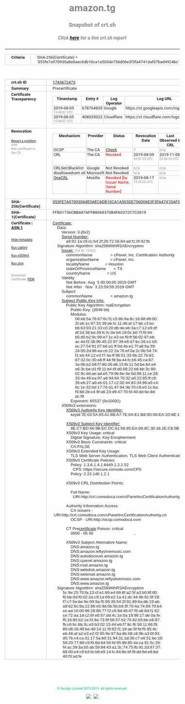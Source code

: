 # amazon.tg
### Snapshot of crt.sh
##### Click [here](https://crt.sh/?q=053FE7A970930A8E0AEC6DB10CA1A503DE756D06E3F3FA4741DAF07BAD4924BC) for a live crt.sh report

---
<!DOCTYPE HTML PUBLIC "-//W3C//DTD HTML 4.0 Transitional//EN">
<HTML>
<HEAD>
  <META http-equiv="Content-Type" content="text/html; charset=UTF-8">
  <TITLE>crt.sh | 053fe7a970930a8e0aec6db10ca1a503de756d06e3f3fa4741daf07bad4924bc</TITLE>
  <META name="description" content="Free CT Log Certificate Search Tool from Sectigo (formerly Comodo CA)">
  <META name="keywords" content="crt.sh, CT, Certificate Transparency, Certificate Search, SSL Certificate, Sectigo, Comodo CA">
  <LINK href="//fonts.googleapis.com/css?family=Roboto+Mono|Roboto:400,400i,700,700i" rel="stylesheet">
  <STYLE type="text/css">
    a {
      white-space: nowrap;
    }
    body {
      color: #888888;
      font: 12pt Roboto, sans-serif;
      padding-top: 10px;
      text-align: center
    }
    form {
      margin: 0px
    }
    span {
      border-radius: 10px
    }
    span.heading {
      color: #888888;
      font: 12pt Roboto, sans-serif
    }
    span.title {
      background-color: #00B373;
      color: #FFFFFF;
      font: bold 18pt Roboto, sans-serif;
      padding: 0px 5px
    }
    span.text {
      color: #888888;
      font: 10pt Roboto, sans-serif
    }
    span.whiteongrey {
      background-color: #D9D9D6;
      color: #FFFFFF;
      font: bold 18pt Roboto, sans-serif;
      padding: 0px 5px
    }
    table {
      border-collapse: collapse;
      color: #222222;
      font: 10pt Roboto, sans-serif;
      margin-left: auto;
      margin-right: auto
    }
    table.options {
      border: none;
      margin-left: 10px
    }
    td, th {
      border: 1px solid #CCCCCC;
      padding: 0px 2px;
      text-align: left;
      vertical-align: top
    }
    td.outer, th.outer {
      border: 1px solid #CCCCCC;
      padding: 2px 20px;
      text-align: left
    }
    th.heading {
      color: #888888;
      font: bold italic 12pt Roboto, sans-serif;
      padding: 20px 0px 0px;
      text-align: center
    }
    th.options, td.options {
      border: none;
      vertical-align: middle
    }
    td.text {
      font: 10pt "Roboto Mono", sans-serif;
      padding: 2px 20px
    }
    td.heading {
      border: none;
      color: #888888;
      font: 12pt Roboto, sans-serif;
      padding-top: 20px;
      text-align: center
    }
    table.lint td, th {
      text-align: center
    }
    .button {
      background-color: #00B373;
      border-radius: 10px;
      color: #FFFFFF;
      font: bold 13pt Roboto, sans-serif
    }
    .copyright {
      font: 8pt Roboto, sans-serif;
      color: #00B373
    }
    .input {
      border: 1px solid #888888;
      font-weight: bold;
      text-align: center
    }
    .small {
      font: 8pt Roboto, sans-serif;
      color: #888888
    }
    .error {
      background-color: #FFDFDF;
      color: #CC0000;
      font-weight: bold
    }
    .fatal {
      background-color: #0000AA;
      color: #FFFFFF;
      font-weight: bold
    }
    .notice {
      background-color: #FFFFDF;
      color: #606000
    }
    .warning {
      background-color: #FFEFDF;
      color: #DF6000
    }
  </STYLE>
</HEAD>
<BODY>

<TABLE>
  <TR>
    <TH class="outer">Criteria</TH>
    <TD class="outer">SHA-256(Certificate) = '053fe7a970930a8e0aec6db10ca1a503de756d06e3f3fa4741daf07bad4924bc'</TD>
  </TR>
</TABLE>
<BR>
<TABLE>
  <TR>
    <TH class="outer">crt.sh ID</TH>
    <TD class="outer"><A href="?id=1743672475">1743672475</A></TD>
  </TR>
  <TR>
    <TH class="outer">Summary</TH>
    <TD class="outer">Precertificate</TD>
  </TR>
  <TR>
    <TH class="outer">Certificate<BR>Transparency</TH>
    <TD class="outer">
<TABLE class="options" style="margin-left:0px">
  <TR>
    <TH>Timestamp</TH>
    <TH>Entry #</TH>
    <TH>Log Operator</TH>
    <TH>Log URL</TH>
  </TR>
  <TR>
    <TD>2019-08-05&nbsp; <FONT class="small">15:48:07 UTC</FONT></TD>
    <TD>678764835</TD>
    <TD>Google</TD>
    <TD>https://ct.googleapis.com/logs/argon2019</TD>
  </TR>
  <TR>
    <TD>2019-08-05&nbsp; <FONT class="small">15:48:07 UTC</FONT></TD>
    <TD>408035022</TD>
    <TD>Cloudflare</TD>
    <TD>https://ct.cloudflare.com/logs/nimbus2019</TD>
  </TR>
</TABLE>
    </TD>
  </TR>
  <TR>
    <TH class="outer">Revocation<BR><BR>
      <DIV class="small" style="padding-top:3px"><A href="?id=1743672475&opt=problemreporting">Report a problem</A> with<BR>this certificate to the CA</DIV></TH>
    <TD class="outer">
      <TABLE class="options" style="margin-left:0px">
        <TR>
          <TH>Mechanism</TH>
          <TH>Provider</TH>
          <TH>Status</TH>
          <TH>Revocation Date</TH>
          <TH>Last Observed in CRL</TH>
          <TH>Last Checked <SPAN style="color:#CC0000;vertical-align:middle;font-size:70%;font-weight:normal">(Error)</SPAN></TH>
        </TR>
        <TR>
          <TD>OCSP</TD>
          <TD>The CA</TD>
          <TD><A href="?id=1743672475&opt=ocsp">Check</A></TD>
          <TD><SPAN style="color:#888888">?</SPAN></TD>
          <TD><SPAN style="color:#888888">n/a</SPAN></TD>
          <TD><SPAN style="color:#888888">?</SPAN></TD>
        </TR>
        <TR>
          <TD>CRL</TD>
          <TD>The CA</TD>
          <TD><SPAN style="color:#CC0000">Revoked</SPAN></TD><TD>2019-08-09&nbsp; <FONT class="small">03:01:23 UTC</FONT></TD><TD>2019-11-08&nbsp; <FONT class="small">22:26:59 UTC</FONT></TD><TD>2019-12-04&nbsp; <FONT class="small">19:11:39 UTC</FONT></TD>
        </TR>
        <TR>
          <TD>CRLSet/Blacklist</TD>
          <TD>Google</TD>
          <TD>Not Revoked</TD>
          <TD><SPAN style="color:#888888">n/a</SPAN></TD>
          <TD><SPAN style="color:#888888">n/a</SPAN></TD>
          <TD><SPAN style="color:#888888">n/a</SPAN></TD>
        </TR>
        <TR>
          <TD>disallowedcert.stl</TD>
          <TD>Microsoft</TD>
          <TD>Not Revoked</TD>
          <TD><SPAN style="color:#888888">n/a</SPAN></TD>
          <TD><SPAN style="color:#888888">n/a</SPAN></TD>
          <TD><SPAN style="color:#888888">n/a</SPAN></TD>
        </TR>
        <TR>
          <TD><A href="/mozilla-onecrl" target="_blank">OneCRL</A></TD>
          <TD>Mozilla</TD>
          <TD><SPAN style="color:#CC0000">Revoked [by Issuer Name, Serial Number]</SPAN></TD><TD>2019-08-17&nbsp; <FONT class="small">19:35:20 UTC</FONT></TD>
          <TD><SPAN style="color:#888888">n/a</SPAN></TD>
          <TD><SPAN style="color:#888888">n/a</SPAN></TD>
        </TR>
      </TABLE>
    </TD>
  </TR>
  <TR>
    <TH class="outer">SHA-256(Certificate)</TH>
    <TD class="outer"><A href="//censys.io/certificates/053fe7a970930a8e0aec6db10ca1a503de756d06e3f3fa4741daf07bad4924bc">053FE7A970930A8E0AEC6DB10CA1A503DE756D06E3F3FA4741DAF07BAD4924BC</A></TD>
  </TR>
  <TR>
    <TH class="outer">SHA-1(Certificate)</TH>
    <TD class="outer">FFB01736CBB687AFFB8068370B4FA0372C7C3819</TD>
  </TR>
  <TR>
    <TH class="outer">Certificate | <A href="?asn1=1743672475">ASN.1</A>
      <SPAN class="small"><BR>
      <BR><BR><A href="?id=1743672475&opt=nometadata">Hide metadata</A>
      <BR><BR><A href="?id=1743672475&opt=cablint">Run cablint</A>
      <BR><BR><A href="?id=1743672475&opt=x509lint">Run x509lint</A>
      <BR><BR><A href="?id=1743672475&opt=zlint">Run zlint</A>
      <BR><BR><BR>Download Certificate: <A href="?d=1743672475">PEM</A>
      </SPAN>
    </TH>
    <TD class="text"><A href="?d=1743672475">Certificate:</A><BR>&nbsp;&nbsp;&nbsp;&nbsp;Data:<BR>&nbsp;&nbsp;&nbsp;&nbsp;&nbsp;&nbsp;&nbsp;&nbsp;Version:&nbsp;3&nbsp;(0x2)<BR>&nbsp;&nbsp;&nbsp;&nbsp;&nbsp;&nbsp;&nbsp;&nbsp;<A href="?serial=00a9911ac9ccb42f26721664adf10f42fb">Serial&nbsp;Number:</A><BR>&nbsp;&nbsp;&nbsp;&nbsp;&nbsp;&nbsp;&nbsp;&nbsp;&nbsp;&nbsp;&nbsp;&nbsp;a9:91:1a:c9:cc:b4:2f:26:72:16:64:ad:f1:0f:42:fb<BR>&nbsp;&nbsp;&nbsp;&nbsp;Signature&nbsp;Algorithm:&nbsp;sha256WithRSAEncryption<BR>&nbsp;&nbsp;&nbsp;&nbsp;&nbsp;&nbsp;&nbsp;&nbsp;<A href="?caid=12922">Issuer:</A> <SPAN class="small">(CA ID: 12922)</SPAN><BR>&nbsp;&nbsp;&nbsp;&nbsp;&nbsp;&nbsp;&nbsp;&nbsp;&nbsp;&nbsp;&nbsp;&nbsp;commonName&nbsp;&nbsp;&nbsp;&nbsp;&nbsp;&nbsp;&nbsp;&nbsp;&nbsp;&nbsp;&nbsp;&nbsp;&nbsp;&nbsp;&nbsp;&nbsp;=&nbsp;cPanel,&nbsp;Inc.&nbsp;Certification&nbsp;Authority<BR>&nbsp;&nbsp;&nbsp;&nbsp;&nbsp;&nbsp;&nbsp;&nbsp;&nbsp;&nbsp;&nbsp;&nbsp;organizationName&nbsp;&nbsp;&nbsp;&nbsp;&nbsp;&nbsp;&nbsp;&nbsp;&nbsp;&nbsp;=&nbsp;cPanel,&nbsp;Inc.<BR>&nbsp;&nbsp;&nbsp;&nbsp;&nbsp;&nbsp;&nbsp;&nbsp;&nbsp;&nbsp;&nbsp;&nbsp;localityName&nbsp;&nbsp;&nbsp;&nbsp;&nbsp;&nbsp;&nbsp;&nbsp;&nbsp;&nbsp;&nbsp;&nbsp;&nbsp;&nbsp;=&nbsp;Houston<BR>&nbsp;&nbsp;&nbsp;&nbsp;&nbsp;&nbsp;&nbsp;&nbsp;&nbsp;&nbsp;&nbsp;&nbsp;stateOrProvinceName&nbsp;&nbsp;&nbsp;&nbsp;&nbsp;&nbsp;&nbsp;=&nbsp;TX<BR>&nbsp;&nbsp;&nbsp;&nbsp;&nbsp;&nbsp;&nbsp;&nbsp;&nbsp;&nbsp;&nbsp;&nbsp;countryName&nbsp;&nbsp;&nbsp;&nbsp;&nbsp;&nbsp;&nbsp;&nbsp;&nbsp;&nbsp;&nbsp;&nbsp;&nbsp;&nbsp;&nbsp;=&nbsp;US<BR>&nbsp;&nbsp;&nbsp;&nbsp;&nbsp;&nbsp;&nbsp;&nbsp;Validity<BR>&nbsp;&nbsp;&nbsp;&nbsp;&nbsp;&nbsp;&nbsp;&nbsp;&nbsp;&nbsp;&nbsp;&nbsp;Not&nbsp;Before:&nbsp;Aug&nbsp;&nbsp;5&nbsp;00:00:00&nbsp;2019&nbsp;GMT<BR>&nbsp;&nbsp;&nbsp;&nbsp;&nbsp;&nbsp;&nbsp;&nbsp;&nbsp;&nbsp;&nbsp;&nbsp;Not&nbsp;After&nbsp;:&nbsp;Nov&nbsp;&nbsp;3&nbsp;23:59:59&nbsp;2019&nbsp;GMT<BR>&nbsp;&nbsp;&nbsp;&nbsp;&nbsp;&nbsp;&nbsp;&nbsp;Subject:<BR>&nbsp;&nbsp;&nbsp;&nbsp;&nbsp;&nbsp;&nbsp;&nbsp;&nbsp;&nbsp;&nbsp;&nbsp;commonName&nbsp;&nbsp;&nbsp;&nbsp;&nbsp;&nbsp;&nbsp;&nbsp;&nbsp;&nbsp;&nbsp;&nbsp;&nbsp;&nbsp;&nbsp;&nbsp;=&nbsp;amazon.tg<BR>&nbsp;&nbsp;&nbsp;&nbsp;&nbsp;&nbsp;&nbsp;&nbsp;<A href="?spkisha256=aaa3eba6d9e450dd42037b719f00a3a918efe3d4e9d57d0e517409998b7a7163">Subject&nbsp;Public&nbsp;Key&nbsp;Info:</A><BR>&nbsp;&nbsp;&nbsp;&nbsp;&nbsp;&nbsp;&nbsp;&nbsp;&nbsp;&nbsp;&nbsp;&nbsp;Public&nbsp;Key&nbsp;Algorithm:&nbsp;rsaEncryption<BR>&nbsp;&nbsp;&nbsp;&nbsp;&nbsp;&nbsp;&nbsp;&nbsp;&nbsp;&nbsp;&nbsp;&nbsp;&nbsp;&nbsp;&nbsp;&nbsp;Public-Key:&nbsp;(2048&nbsp;bit)<BR>&nbsp;&nbsp;&nbsp;&nbsp;&nbsp;&nbsp;&nbsp;&nbsp;&nbsp;&nbsp;&nbsp;&nbsp;&nbsp;&nbsp;&nbsp;&nbsp;Modulus:<BR>&nbsp;&nbsp;&nbsp;&nbsp;&nbsp;&nbsp;&nbsp;&nbsp;&nbsp;&nbsp;&nbsp;&nbsp;&nbsp;&nbsp;&nbsp;&nbsp;&nbsp;&nbsp;&nbsp;&nbsp;00:e6:5a:76:67:6c:f1:c5:8b:9a:8c:16:88:d9:00:<BR>&nbsp;&nbsp;&nbsp;&nbsp;&nbsp;&nbsp;&nbsp;&nbsp;&nbsp;&nbsp;&nbsp;&nbsp;&nbsp;&nbsp;&nbsp;&nbsp;&nbsp;&nbsp;&nbsp;&nbsp;2f:a6:1c:97:33:39:eb:fc:11:d6:af:17:bb:c3:bc:<BR>&nbsp;&nbsp;&nbsp;&nbsp;&nbsp;&nbsp;&nbsp;&nbsp;&nbsp;&nbsp;&nbsp;&nbsp;&nbsp;&nbsp;&nbsp;&nbsp;&nbsp;&nbsp;&nbsp;&nbsp;b6:63:93:21:33:c0:20:db:de:eb:3a:c7:12:e9:df:<BR>&nbsp;&nbsp;&nbsp;&nbsp;&nbsp;&nbsp;&nbsp;&nbsp;&nbsp;&nbsp;&nbsp;&nbsp;&nbsp;&nbsp;&nbsp;&nbsp;&nbsp;&nbsp;&nbsp;&nbsp;df:2d:36:bd:39:fc:fc:0e:b4:19:0c:b0:7f:f0:94:<BR>&nbsp;&nbsp;&nbsp;&nbsp;&nbsp;&nbsp;&nbsp;&nbsp;&nbsp;&nbsp;&nbsp;&nbsp;&nbsp;&nbsp;&nbsp;&nbsp;&nbsp;&nbsp;&nbsp;&nbsp;b5:d5:b2:9c:99:e7:1c:e3:ce:f9:ff:56:02:97:eb:<BR>&nbsp;&nbsp;&nbsp;&nbsp;&nbsp;&nbsp;&nbsp;&nbsp;&nbsp;&nbsp;&nbsp;&nbsp;&nbsp;&nbsp;&nbsp;&nbsp;&nbsp;&nbsp;&nbsp;&nbsp;ac:4d:f2:38:96:45:22:97:39:e6:d7:bc:26:e1:b5:<BR>&nbsp;&nbsp;&nbsp;&nbsp;&nbsp;&nbsp;&nbsp;&nbsp;&nbsp;&nbsp;&nbsp;&nbsp;&nbsp;&nbsp;&nbsp;&nbsp;&nbsp;&nbsp;&nbsp;&nbsp;ec:27:54:91:07:b6:a1:ff:0d:4b:e1:7f:a8:6a:59:<BR>&nbsp;&nbsp;&nbsp;&nbsp;&nbsp;&nbsp;&nbsp;&nbsp;&nbsp;&nbsp;&nbsp;&nbsp;&nbsp;&nbsp;&nbsp;&nbsp;&nbsp;&nbsp;&nbsp;&nbsp;24:05:2d:86:ea:cb:22:2a:76:ef:0a:2c:0b:54:74:<BR>&nbsp;&nbsp;&nbsp;&nbsp;&nbsp;&nbsp;&nbsp;&nbsp;&nbsp;&nbsp;&nbsp;&nbsp;&nbsp;&nbsp;&nbsp;&nbsp;&nbsp;&nbsp;&nbsp;&nbsp;f1:eb:44:12:e3:f7:4a:ff:96:51:33:6b:22:7b:81:<BR>&nbsp;&nbsp;&nbsp;&nbsp;&nbsp;&nbsp;&nbsp;&nbsp;&nbsp;&nbsp;&nbsp;&nbsp;&nbsp;&nbsp;&nbsp;&nbsp;&nbsp;&nbsp;&nbsp;&nbsp;87:32:0c:30:e8:ff:44:f8:9a:44:fc:b5:45:ca:67:<BR>&nbsp;&nbsp;&nbsp;&nbsp;&nbsp;&nbsp;&nbsp;&nbsp;&nbsp;&nbsp;&nbsp;&nbsp;&nbsp;&nbsp;&nbsp;&nbsp;&nbsp;&nbsp;&nbsp;&nbsp;1e:0b:b2:08:f7:80:26:d6:15:fb:11:5d:be:64:e4:<BR>&nbsp;&nbsp;&nbsp;&nbsp;&nbsp;&nbsp;&nbsp;&nbsp;&nbsp;&nbsp;&nbsp;&nbsp;&nbsp;&nbsp;&nbsp;&nbsp;&nbsp;&nbsp;&nbsp;&nbsp;e6:3c:be:d1:f9:11:b4:6f:d0:08:22:b6:bb:3c:80:<BR>&nbsp;&nbsp;&nbsp;&nbsp;&nbsp;&nbsp;&nbsp;&nbsp;&nbsp;&nbsp;&nbsp;&nbsp;&nbsp;&nbsp;&nbsp;&nbsp;&nbsp;&nbsp;&nbsp;&nbsp;02:9c:dd:ae:ad:e5:79:9b:6e:4e:0d:99:11:ce:28:<BR>&nbsp;&nbsp;&nbsp;&nbsp;&nbsp;&nbsp;&nbsp;&nbsp;&nbsp;&nbsp;&nbsp;&nbsp;&nbsp;&nbsp;&nbsp;&nbsp;&nbsp;&nbsp;&nbsp;&nbsp;33:4e:49:ea:97:a6:94:64:70:32:a0:22:85:ff:c9:<BR>&nbsp;&nbsp;&nbsp;&nbsp;&nbsp;&nbsp;&nbsp;&nbsp;&nbsp;&nbsp;&nbsp;&nbsp;&nbsp;&nbsp;&nbsp;&nbsp;&nbsp;&nbsp;&nbsp;&nbsp;35:eb:27:a0:eb:01:17:c2:02:44:83:34:98:a5:c4:<BR>&nbsp;&nbsp;&nbsp;&nbsp;&nbsp;&nbsp;&nbsp;&nbsp;&nbsp;&nbsp;&nbsp;&nbsp;&nbsp;&nbsp;&nbsp;&nbsp;&nbsp;&nbsp;&nbsp;&nbsp;6c:1e:32:0d:17:76:d1:47:94:3b:70:c9:e5:1c:ba:<BR>&nbsp;&nbsp;&nbsp;&nbsp;&nbsp;&nbsp;&nbsp;&nbsp;&nbsp;&nbsp;&nbsp;&nbsp;&nbsp;&nbsp;&nbsp;&nbsp;&nbsp;&nbsp;&nbsp;&nbsp;f5:88:2b:c4:9f:a6:23:d9:47:70:fd:40:dd:6e:8d:<BR>&nbsp;&nbsp;&nbsp;&nbsp;&nbsp;&nbsp;&nbsp;&nbsp;&nbsp;&nbsp;&nbsp;&nbsp;&nbsp;&nbsp;&nbsp;&nbsp;&nbsp;&nbsp;&nbsp;&nbsp;dc:f9<BR>&nbsp;&nbsp;&nbsp;&nbsp;&nbsp;&nbsp;&nbsp;&nbsp;&nbsp;&nbsp;&nbsp;&nbsp;&nbsp;&nbsp;&nbsp;&nbsp;Exponent:&nbsp;65537&nbsp;(0x10001)<BR>&nbsp;&nbsp;&nbsp;&nbsp;&nbsp;&nbsp;&nbsp;&nbsp;X509v3&nbsp;extensions:<BR>&nbsp;&nbsp;&nbsp;&nbsp;&nbsp;&nbsp;&nbsp;&nbsp;&nbsp;&nbsp;&nbsp;&nbsp;<A href="?ski=7e035a65416ba77e0ae1b89d08ea1d8e1d6ac765">X509v3&nbsp;Authority&nbsp;Key&nbsp;Identifier:</A><BR>&nbsp;&nbsp;&nbsp;&nbsp;&nbsp;&nbsp;&nbsp;&nbsp;&nbsp;&nbsp;&nbsp;&nbsp;&nbsp;&nbsp;&nbsp;&nbsp;keyid:7E:03:5A:65:41:6B:A7:7E:0A:E1:B8:9D:08:EA:1D:8E:1D:6A:C7:65<BR><BR>&nbsp;&nbsp;&nbsp;&nbsp;&nbsp;&nbsp;&nbsp;&nbsp;&nbsp;&nbsp;&nbsp;&nbsp;<A href="?ski=8ec7bd669becdc616695ea088c30162ec85bc0fb">X509v3&nbsp;Subject&nbsp;Key&nbsp;Identifier:</A><BR>&nbsp;&nbsp;&nbsp;&nbsp;&nbsp;&nbsp;&nbsp;&nbsp;&nbsp;&nbsp;&nbsp;&nbsp;&nbsp;&nbsp;&nbsp;&nbsp;8E:C7:BD:66:9B:EC:DC:61:66:95:EA:08:8C:30:16:2E:C8:5B:C0:FB<BR>&nbsp;&nbsp;&nbsp;&nbsp;&nbsp;&nbsp;&nbsp;&nbsp;&nbsp;&nbsp;&nbsp;&nbsp;X509v3&nbsp;Key&nbsp;Usage:&nbsp;critical<BR>&nbsp;&nbsp;&nbsp;&nbsp;&nbsp;&nbsp;&nbsp;&nbsp;&nbsp;&nbsp;&nbsp;&nbsp;&nbsp;&nbsp;&nbsp;&nbsp;Digital&nbsp;Signature,&nbsp;Key&nbsp;Encipherment<BR>&nbsp;&nbsp;&nbsp;&nbsp;&nbsp;&nbsp;&nbsp;&nbsp;&nbsp;&nbsp;&nbsp;&nbsp;X509v3&nbsp;Basic&nbsp;Constraints:&nbsp;critical<BR>&nbsp;&nbsp;&nbsp;&nbsp;&nbsp;&nbsp;&nbsp;&nbsp;&nbsp;&nbsp;&nbsp;&nbsp;&nbsp;&nbsp;&nbsp;&nbsp;CA:FALSE<BR>&nbsp;&nbsp;&nbsp;&nbsp;&nbsp;&nbsp;&nbsp;&nbsp;&nbsp;&nbsp;&nbsp;&nbsp;X509v3&nbsp;Extended&nbsp;Key&nbsp;Usage:&nbsp;<BR>&nbsp;&nbsp;&nbsp;&nbsp;&nbsp;&nbsp;&nbsp;&nbsp;&nbsp;&nbsp;&nbsp;&nbsp;&nbsp;&nbsp;&nbsp;&nbsp;TLS&nbsp;Web&nbsp;Server&nbsp;Authentication,&nbsp;TLS&nbsp;Web&nbsp;Client&nbsp;Authentication<BR>&nbsp;&nbsp;&nbsp;&nbsp;&nbsp;&nbsp;&nbsp;&nbsp;&nbsp;&nbsp;&nbsp;&nbsp;X509v3&nbsp;Certificate&nbsp;Policies:&nbsp;<BR>&nbsp;&nbsp;&nbsp;&nbsp;&nbsp;&nbsp;&nbsp;&nbsp;&nbsp;&nbsp;&nbsp;&nbsp;&nbsp;&nbsp;&nbsp;&nbsp;Policy:&nbsp;1.3.6.1.4.1.6449.1.2.2.52<BR>&nbsp;&nbsp;&nbsp;&nbsp;&nbsp;&nbsp;&nbsp;&nbsp;&nbsp;&nbsp;&nbsp;&nbsp;&nbsp;&nbsp;&nbsp;&nbsp;&nbsp;&nbsp;CPS:&nbsp;https://secure.comodo.com/CPS<BR>&nbsp;&nbsp;&nbsp;&nbsp;&nbsp;&nbsp;&nbsp;&nbsp;&nbsp;&nbsp;&nbsp;&nbsp;&nbsp;&nbsp;&nbsp;&nbsp;Policy:&nbsp;2.23.140.1.2.1<BR><BR>&nbsp;&nbsp;&nbsp;&nbsp;&nbsp;&nbsp;&nbsp;&nbsp;&nbsp;&nbsp;&nbsp;&nbsp;X509v3&nbsp;CRL&nbsp;Distribution&nbsp;Points:&nbsp;<BR><BR>&nbsp;&nbsp;&nbsp;&nbsp;&nbsp;&nbsp;&nbsp;&nbsp;&nbsp;&nbsp;&nbsp;&nbsp;&nbsp;&nbsp;&nbsp;&nbsp;Full&nbsp;Name:<BR>&nbsp;&nbsp;&nbsp;&nbsp;&nbsp;&nbsp;&nbsp;&nbsp;&nbsp;&nbsp;&nbsp;&nbsp;&nbsp;&nbsp;&nbsp;&nbsp;&nbsp;&nbsp;URI:http://crl.comodoca.com/cPanelIncCertificationAuthority.crl<BR><BR>&nbsp;&nbsp;&nbsp;&nbsp;&nbsp;&nbsp;&nbsp;&nbsp;&nbsp;&nbsp;&nbsp;&nbsp;Authority&nbsp;Information&nbsp;Access:&nbsp;<BR>&nbsp;&nbsp;&nbsp;&nbsp;&nbsp;&nbsp;&nbsp;&nbsp;&nbsp;&nbsp;&nbsp;&nbsp;&nbsp;&nbsp;&nbsp;&nbsp;CA&nbsp;Issuers&nbsp;-&nbsp;URI:http://crt.comodoca.com/cPanelIncCertificationAuthority.crt<BR>&nbsp;&nbsp;&nbsp;&nbsp;&nbsp;&nbsp;&nbsp;&nbsp;&nbsp;&nbsp;&nbsp;&nbsp;&nbsp;&nbsp;&nbsp;&nbsp;OCSP&nbsp;-&nbsp;URI:http://ocsp.comodoca.com<BR><BR>&nbsp;&nbsp;&nbsp;&nbsp;&nbsp;&nbsp;&nbsp;&nbsp;&nbsp;&nbsp;&nbsp;&nbsp;CT Pre<A href="?id=1743673300">certificate</A>&nbsp;Poison:&nbsp;critical<BR>&nbsp;&nbsp;&nbsp;&nbsp;&nbsp;&nbsp;&nbsp;&nbsp;&nbsp;&nbsp;&nbsp;&nbsp;&nbsp;&nbsp;&nbsp;&nbsp;0000&nbsp;-&nbsp;05&nbsp;00&nbsp;&nbsp;&nbsp;&nbsp;&nbsp;&nbsp;&nbsp;&nbsp;&nbsp;&nbsp;&nbsp;&nbsp;&nbsp;&nbsp;&nbsp;&nbsp;&nbsp;&nbsp;&nbsp;&nbsp;&nbsp;&nbsp;&nbsp;&nbsp;&nbsp;&nbsp;&nbsp;&nbsp;&nbsp;&nbsp;&nbsp;&nbsp;&nbsp;&nbsp;&nbsp;&nbsp;..<BR><BR>&nbsp;&nbsp;&nbsp;&nbsp;&nbsp;&nbsp;&nbsp;&nbsp;&nbsp;&nbsp;&nbsp;&nbsp;X509v3&nbsp;Subject&nbsp;Alternative&nbsp;Name:&nbsp;<BR>&nbsp;&nbsp;&nbsp;&nbsp;&nbsp;&nbsp;&nbsp;&nbsp;&nbsp;&nbsp;&nbsp;&nbsp;&nbsp;&nbsp;&nbsp;&nbsp;DNS:amazon.tg<BR>&nbsp;&nbsp;&nbsp;&nbsp;&nbsp;&nbsp;&nbsp;&nbsp;&nbsp;&nbsp;&nbsp;&nbsp;&nbsp;&nbsp;&nbsp;&nbsp;DNS:amazon.leftyslivemusic.com<BR>&nbsp;&nbsp;&nbsp;&nbsp;&nbsp;&nbsp;&nbsp;&nbsp;&nbsp;&nbsp;&nbsp;&nbsp;&nbsp;&nbsp;&nbsp;&nbsp;DNS:autodiscover.amazon.tg<BR>&nbsp;&nbsp;&nbsp;&nbsp;&nbsp;&nbsp;&nbsp;&nbsp;&nbsp;&nbsp;&nbsp;&nbsp;&nbsp;&nbsp;&nbsp;&nbsp;DNS:cpanel.amazon.tg<BR>&nbsp;&nbsp;&nbsp;&nbsp;&nbsp;&nbsp;&nbsp;&nbsp;&nbsp;&nbsp;&nbsp;&nbsp;&nbsp;&nbsp;&nbsp;&nbsp;DNS:mail.amazon.tg<BR>&nbsp;&nbsp;&nbsp;&nbsp;&nbsp;&nbsp;&nbsp;&nbsp;&nbsp;&nbsp;&nbsp;&nbsp;&nbsp;&nbsp;&nbsp;&nbsp;DNS:webdisk.amazon.tg<BR>&nbsp;&nbsp;&nbsp;&nbsp;&nbsp;&nbsp;&nbsp;&nbsp;&nbsp;&nbsp;&nbsp;&nbsp;&nbsp;&nbsp;&nbsp;&nbsp;DNS:webmail.amazon.tg<BR>&nbsp;&nbsp;&nbsp;&nbsp;&nbsp;&nbsp;&nbsp;&nbsp;&nbsp;&nbsp;&nbsp;&nbsp;&nbsp;&nbsp;&nbsp;&nbsp;DNS:www.amazon.leftyslivemusic.com<BR>&nbsp;&nbsp;&nbsp;&nbsp;&nbsp;&nbsp;&nbsp;&nbsp;&nbsp;&nbsp;&nbsp;&nbsp;&nbsp;&nbsp;&nbsp;&nbsp;DNS:www.amazon.tg<BR>&nbsp;&nbsp;&nbsp;&nbsp;Signature&nbsp;Algorithm:&nbsp;sha256WithRSAEncryption<BR>&nbsp;&nbsp;&nbsp;&nbsp;&nbsp;&nbsp;&nbsp;&nbsp;&nbsp;5c:9e:25:70:fa:13:cf:e1:60:e4:69:8f:a2:5f:a3:b0:8f:60:<BR>&nbsp;&nbsp;&nbsp;&nbsp;&nbsp;&nbsp;&nbsp;&nbsp;&nbsp;f0:bb:0d:f0:02:2a:c9:1a:69:e2:1a:41:dc:44:4b:91:0f:28:<BR>&nbsp;&nbsp;&nbsp;&nbsp;&nbsp;&nbsp;&nbsp;&nbsp;&nbsp;f7:c7:5e:be:9e:09:9a:f5:95:35:54:2f:81:89:6a:db:19:ab:<BR>&nbsp;&nbsp;&nbsp;&nbsp;&nbsp;&nbsp;&nbsp;&nbsp;&nbsp;a9:62:6c:8a:22:86:e5:9d:0b:5b:b9:3f:70:4a:74:69:70:b4:<BR>&nbsp;&nbsp;&nbsp;&nbsp;&nbsp;&nbsp;&nbsp;&nbsp;&nbsp;ce:ad:16:00:96:28:68:77:f2:c6:8d:46:47:f9:a6:6d:f1:62:<BR>&nbsp;&nbsp;&nbsp;&nbsp;&nbsp;&nbsp;&nbsp;&nbsp;&nbsp;ce:72:aa:1d:c2:6f:e0:57:dd:4c:1e:0a:19:98:17:de:0a:fe:<BR>&nbsp;&nbsp;&nbsp;&nbsp;&nbsp;&nbsp;&nbsp;&nbsp;&nbsp;f5:16:85:b2:1e:f3:8e:73:9f:56:57:b2:70:82:b5:bb:e8:87:<BR>&nbsp;&nbsp;&nbsp;&nbsp;&nbsp;&nbsp;&nbsp;&nbsp;&nbsp;fb:c6:6c:8b:3c:e3:b3:02:15:44:eb:f7:8c:f6:50:11:66:f9:<BR>&nbsp;&nbsp;&nbsp;&nbsp;&nbsp;&nbsp;&nbsp;&nbsp;&nbsp;80:d8:16:48:be:48:14:11:f9:82:f1:18:ae:5f:fd:f5:95:4c:<BR>&nbsp;&nbsp;&nbsp;&nbsp;&nbsp;&nbsp;&nbsp;&nbsp;&nbsp;eb:48:af:a2:e3:e2:f2:95:9e:97:6a:8b:68:c6:9b:a3:0f:93:<BR>&nbsp;&nbsp;&nbsp;&nbsp;&nbsp;&nbsp;&nbsp;&nbsp;&nbsp;d5:7b:c4:ca:31:17:5a:b0:31:94:31:1d:36:c7:e6:51:be:10:<BR>&nbsp;&nbsp;&nbsp;&nbsp;&nbsp;&nbsp;&nbsp;&nbsp;&nbsp;56:20:77:88:c9:f0:6d:64:56:fd:95:9b:85:4a:ca:91:5c:26:<BR>&nbsp;&nbsp;&nbsp;&nbsp;&nbsp;&nbsp;&nbsp;&nbsp;&nbsp;f4:ac:39:3a:b5:ab:59:84:43:a1:3c:74:75:fb:91:2d:67:37:<BR>&nbsp;&nbsp;&nbsp;&nbsp;&nbsp;&nbsp;&nbsp;&nbsp;&nbsp;68:00:e4:c9:b3:fe:b8:e9:14:fc:64:8e:bf:f9:dd:8d:e8:6d:<BR>&nbsp;&nbsp;&nbsp;&nbsp;&nbsp;&nbsp;&nbsp;&nbsp;&nbsp;40:f3:ad:fe<BR>    </TD>
  </TR>
</TABLE>

  <BR><BR><BR>

  <P class="copyright">&copy; Sectigo Limited 2015-2019. All rights reserved.</P>
  <DIV>
    <A href="https://sectigo.com/"><IMG src="/sectigo_s.png"></A>
    &nbsp;<A href="https://github.com/crtsh"><IMG src="/GitHub-Mark-32px.png"></A>
  </DIV>
</BODY>
</HTML>
